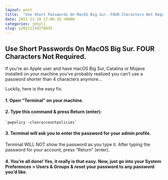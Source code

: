 ```yaml
---
layout: post
title:  "Use Short Passwords On MacOS Big Sur. FOUR Characters Not Required."
date: 2021-11-10 17:06:35 +0800
categories: jekyll
slug: p20211110170635 
---
```

## Use Short Passwords On MacOS Big Sur. FOUR Characters Not Required.

If you’re an Apple user and have macOS Big Sur, Catalina or Mojave installed on your machine you’ve probably realized you can’t use a password shorter than 4 characters anymore…

Luckily, here is the easy fix.

#### 1. Open “Terminal” on your machine.

#### 2. Type this command & press Return (enter):
	`pwpolicy -clearaccountpolicies`

#### 3. Terminal will ask you to enter the password for your admin profile.
Terminal WILL NOT show the password as you type it.
After typing the password for your account, press “Return” (enter).

#### 4. You’re all done! Yes, it really is that easy. Now, just go into your System Preferences > Users & Groups & reset your password to any password you’d like.


